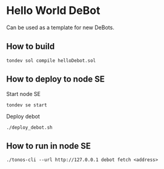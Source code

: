 # Hello World DeBot

Can be used as a template for new DeBots.

## How to build

    tondev sol compile helloDebot.sol

## How to deploy to node SE

Start node SE

    tondev se start

Deploy debot

    ./deploy_debot.sh

## How to run in node SE

    ./tonos-cli --url http://127.0.0.1 debot fetch <address>

